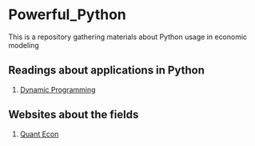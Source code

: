 # Powerful_Python
This is a repository gathering materials about Python usage in economic modeling
## Readings about applications in Python
1. [Dynamic Programming](https://dp.quantecon.org/)

##  Websites about the fields
1. [Quant Econ](https://quantecon.org/)
